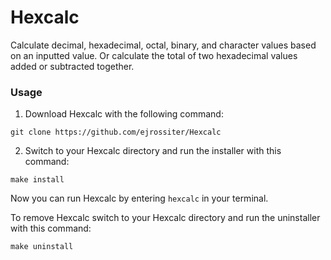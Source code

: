 # Hexcalc
Calculate decimal, hexadecimal, octal, binary, and character values based on an inputted value. Or calculate the total of two hexadecimal values added or subtracted together.
### Usage
1) Download Hexcalc with the following command:
```
git clone https://github.com/ejrossiter/Hexcalc
```
2) Switch to your Hexcalc directory and run the installer with this command:
```
make install
```

Now you can run Hexcalc by entering `hexcalc` in your terminal.


To remove Hexcalc switch to your Hexcalc directory and run the uninstaller with this command:
```
make uninstall
```
